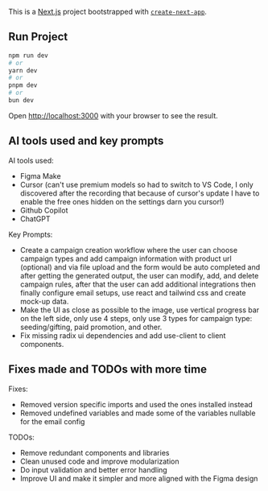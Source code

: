 This is a [Next.js](https://nextjs.org) project bootstrapped with [`create-next-app`](https://nextjs.org/docs/app/api-reference/cli/create-next-app).

## Run Project

```bash
npm run dev
# or
yarn dev
# or
pnpm dev
# or
bun dev
```

Open [http://localhost:3000](http://localhost:3000) with your browser to see the result.

## AI tools used and key prompts

AI tools used:

- Figma Make
- Cursor (can't use premium models so had to switch to VS Code, I only discovered after the recording that because of cursor's update I have to enable the free ones hidden on the settings darn you cursor!)
- Github Copilot
- ChatGPT

Key Prompts:

- Create a campaign creation workflow where the user can choose campaign types and add campaign information with product url (optional) and via file upload and the form would be auto completed and after getting the generated output, the user can modify, add, and delete campaign rules, after that the user can add additional integrations then finally configure email setups, use react and tailwind css and create mock-up data.
- Make the UI as close as possible to the image, use vertical progress bar on the left side, only use 4 steps, only use 3 types for campaign type: seeding/gifting, paid promotion, and other.
- Fix missing radix ui dependencies and add use-client to client components.

## Fixes made and TODOs with more time

Fixes:

- Removed version specific imports and used the ones installed instead
- Removed undefined variables and made some of the variables nullable for the email config

TODOs:

- Remove redundant components and libraries
- Clean unused code and improve modularization
- Do input validation and better error handling
- Improve UI and make it simpler and more aligned with the Figma design
